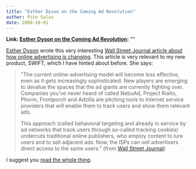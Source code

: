 ```yaml
---
title: "Esther Dyson on the Coming Ad Revolution"
author: Pito Salas
date: 2008-10-01
---
```


**Link: [Esther Dyson on the Coming Ad Revolution](None):** ""

[Esther Dyson](<http://www.edventure.com/>) wrote this very interesting [Wall
Street Journal article about how online advertising is
changing](<http://online.wsj.com/article/SB120269162692857749.html?mod=googlenews_wsj>).
This article is very relevant to my new product, SWIFT, which I have hinted
about before. She says:

> "The current online-advertising model will become less effective, even as it
> gets increasingly sophisticated. New players are emerging to devalue the
> spaces that the ad giants are currently fighting over. Companies you've
> never heard of called NebuAd, Project Rialto, Phorm, Frontporch and Adzilla
> are pitching tools to Internet service providers that will enable them to
> track users and show them relevant ads.
>
> This approach (called behavioral targeting and already in service by ad
> networks that track users through so-called tracking cookies) undercuts
> traditional online publishers, who employ content to lure users and to sell
> adjacent ads. Now, the ISPs can sell advertisers direct access to the same
> users." (from [Wall Street
> Journal](<http://online.wsj.com/article/SB120269162692857749.html?mod=googlenews_wsj>))

I suggest you [read the whole
thing](<http://online.wsj.com/article/SB120269162692857749.html?mod=googlenews_wsj>).


